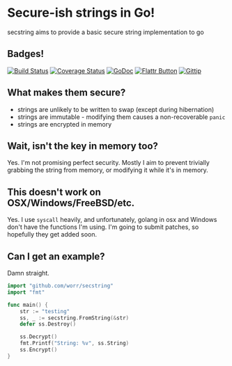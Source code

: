 # Secure-ish strings in Go!

secstring aims to provide a basic secure string implementation to go

## Badges!

[![Build Status](https://travis-ci.org/worr/secstring.png?branch=master)](https://travis-ci.org/worr/secstring)
[![Coverage Status](https://coveralls.io/repos/worr/secstring/badge.png)](https://coveralls.io/r/worr/secstring)
[![GoDoc](https://godoc.org/github.com/worr/secstring?status.png)](https://godoc.org/github.com/worr/secstring)
[![Flattr Button](http://api.flattr.com/button/button-compact-static-100x17.png "Flattr This!")](https://flattr.com/submit/auto?user_id=worr&url=https%3A%2F%2Fgithub.com%2Fworr%2Fsecstring%2F "secstring")
[![Gittip](https://raw.github.com/gittip/www.gittip.com/master/www/assets/gittip.png)](https://www.gittip.com/worr)

## What makes them secure?

* strings are unlikely to be written to swap (except during hibernation)
* strings are immutable - modifying them causes a non-recoverable `panic`
* strings are encrypted in memory

## Wait, isn't the key in memory too?

Yes. I'm not promising perfect security. Mostly I aim to prevent trivially
grabbing the string from memory, or modifying it while it's in memory.

## This doesn't work on OSX/Windows/FreeBSD/etc.

Yes. I use `syscall` heavily, and unfortunately, golang in osx and Windows
don't have the functions I'm using. I'm going to submit patches, so hopefully
they get added soon.

## Can I get an example?

Damn straight.

```go
import "github.com/worr/secstring"
import "fmt"

func main() {
    str := "testing"
    ss, _ := secstring.FromString(&str)
    defer ss.Destroy()

    ss.Decrypt()
    fmt.Printf("String: %v", ss.String)
    ss.Encrypt()
}
```
